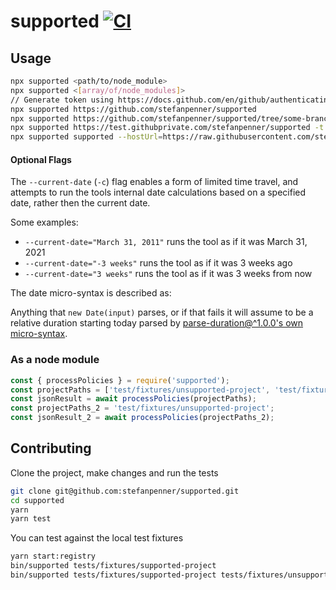 
# supported [![CI](https://github.com/stefanpenner/supported/workflows/CI/badge.svg)](https://github.com/stefanpenner/supported/actions/workflows/ci.yml)

## Usage

```sh
npx supported <path/to/node_module>
npx supported <[array/of/node_modules]>
// Generate token using https://docs.github.com/en/github/authenticating-to-github/creating-a-personal-access-token
npx supported https://github.com/stefanpenner/supported
npx supported https://github.com/stefanpenner/supported/tree/some-branch
npx supported https://test.githubprivate.com/stefanpenner/supported -t $TOKEN
npx supported supported --hostUrl=https://raw.githubusercontent.com/stefanpenner/supported/main/
```

#### Optional Flags

The `--current-date` (`-c`) flag enables a form of limited time travel, and attempts to run
the tools internal date calculations based on a specified date, rather then the
current date.

Some examples:

* `--current-date="March 31, 2011"` runs the tool as if it was March 31, 2021
* `--current-date="-3 weeks"` runs the tool as if it was 3 weeks ago
* `--current-date="3 weeks"` runs the tool as if it was 3 weeks from now

The date micro-syntax is described as:

Anything that `new Date(input)` parses, or if that fails it will assume to be a
relative duration starting today parsed by
[parse-duration@^1.0.0's own micro-syntax](https://github.com/jkroso/parse-duration#available-unit-types-are).

### As a node module


```js
const { processPolicies } = require('supported');
const projectPaths = ['test/fixtures/unsupported-project', 'test/fixtures/supported-project' ];
const jsonResult = await processPolicies(projectPaths);
const projectPaths_2 = 'test/fixtures/unsupported-project';
const jsonResult_2 = await processPolicies(projectPaths_2);
```

## Contributing

Clone the project, make changes and run the tests
```bash
git clone git@github.com:stefanpenner/supported.git
cd supported
yarn
yarn test
```
You can test against the local test fixtures
```bash
yarn start:registry
bin/supported tests/fixtures/supported-project
bin/supported tests/fixtures/supported-project tests/fixtures/unsupported-project
```
